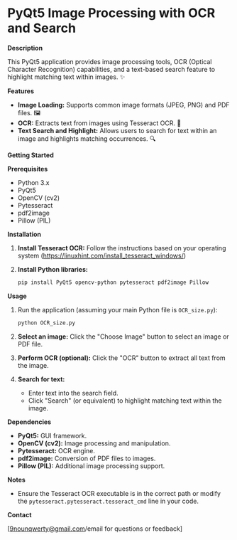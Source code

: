 # PyQt5 Image Processing with OCR and Search

**Description**

This PyQt5 application provides image processing tools, OCR (Optical Character Recognition) capabilities, and a text-based search feature to highlight matching text within images. ✨

**Features**

*   **Image Loading:** Supports common image formats (JPEG, PNG) and PDF files. 🖼️
*   **OCR:** Extracts text from images using Tesseract OCR. 📖
*   **Text Search and Highlight:**  Allows users to search for text within an image and highlights matching occurrences. 🔍

**Getting Started**

**Prerequisites**

*   Python 3.x
*   PyQt5
*   OpenCV (cv2)
*   Pytesseract
*   pdf2image
*   Pillow (PIL)

**Installation**

1.  **Install Tesseract OCR:**  Follow the instructions based on your operating system (https://linuxhint.com/install_tesseract_windows/)

2.  **Install Python libraries:**

    ```bash
    pip install PyQt5 opencv-python pytesseract pdf2image Pillow
    ```

**Usage**

1.  Run the application (assuming your main Python file is `OCR_size.py`):

    ```bash
    python OCR_size.py 
    ```

2.  **Select an image:** Click the "Choose Image" button to select an image or PDF file.

3.  **Perform OCR (optional):** Click the "OCR" button to extract all text from the image.

4.  **Search for text:**
    *   Enter text into the search field.
    *   Click "Search" (or equivalent) to highlight matching text within the image.

**Dependencies**

*   **PyQt5:** GUI framework.
*   **OpenCV (cv2):** Image processing and manipulation.
*   **Pytesseract:** OCR engine.
*   **pdf2image:** Conversion of PDF files to images.
*   **Pillow (PIL):** Additional image processing support.

**Notes**

*   Ensure the Tesseract OCR executable is in the correct path or modify the `pytesseract.pytesseract.tesseract_cmd` line in your code.



**Contact**

[9nounqwerty@gmail.com/email for questions or feedback]

